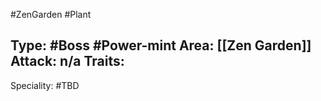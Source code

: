#ZenGarden #Plant 

Type: #Boss #Power-mint
Area: [[Zen Garden]]
Attack: n/a
Traits:
- 

Speciality: #TBD